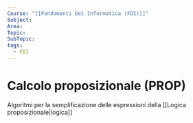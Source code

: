 ```yaml
---
Course: "[[Fondamenti Del Informatica (FDI)]]"
Subject: 
Area: 
Topic: 
SubTopic: 
tags:
  - FDI
---
```


# Calcolo proposizionale (PROP)
Algoritmi per la semplificazione delle espressioni  della [[Logica proposizionale|logica]]

